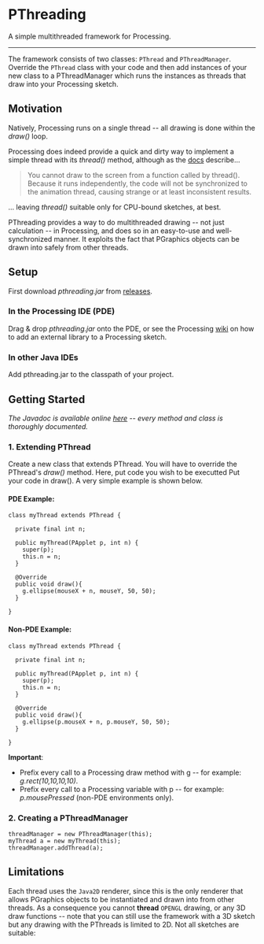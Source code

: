 # PThreading
A simple multithreaded framework for Processing.

---

The framework consists of two classes: `PThread` and `PThreadManager`. Override the `PThread` class with your code and then add instances of your new class to a PThreadManager which runs the instances as threads that draw into your Processing sketch.

## Motivation

Natively, Processing runs on a single thread -- all drawing is done within the *draw()* loop.

Processing does indeed provide a quick and dirty way to implement a simple thread with its *thread()* method, although as the [docs](https://processing.org/reference/thread_.html) describe...

> You cannot draw to the screen from a function called by thread(). Because it runs independently, the code will not be synchronized to the animation thread, causing strange or at least inconsistent results.

... leaving *thread()* suitable only for CPU-bound sketches, at best. 

PThreading provides a way to do multithreaded drawing -- not just calculation -- in Processing, and does so in an easy-to-use and well-synchronized manner. It exploits the fact that PGraphics objects can be drawn into safely from other threads.

## Setup

First download *pthreading.jar* from [releases](https://github.com/micycle1/PThreading/releases).

### In the Processing IDE (PDE)

Drag & drop *pthreading.jar* onto the PDE, or see the Processing [wiki](https://github.com/processing/processing/wiki/How-to-Install-a-Contributed-Library#non-processing-libraries) on how to add an external library to a Processing sketch.

### In other Java IDEs
Add pthreading.jar to the classpath of your project.

## Getting Started

*The Javadoc is available online [here](https://micycle1.github.io/PThreading/pthreading/package-summary.html) -- every method and class is thoroughly documented.*

### 1. Extending PThread

Create a new class that extends PThread. You will have to override the PThread's *draw()* method. Here, put code you wish to be executted 
Put your code in draw(). A very simple example is shown below.

#### PDE Example:

```
class myThread extends PThread { 
  
  private final int n;
  
  public myThread(PApplet p, int n) {
    super(p);
    this.n = n;
  }
  
  @Override
  public void draw(){
    g.ellipse(mouseX + n, mouseY, 50, 50);
  }
  
}
```

#### Non-PDE Example:

```
class myThread extends PThread { 
  
  private final int n;
  
  public myThread(PApplet p, int n) {
    super(p);
    this.n = n;
  }
  
  @Override
  public void draw(){
    g.ellipse(p.mouseX + n, p.mouseY, 50, 50);
  }
  
}
```

**Important**: 
* Prefix every call to a Processing draw method with g -- for example: *g.rect(10,10,10,10)*.
* Prefix every call to a Processing variable with p -- for example: *p.mousePressed* (non-PDE environments only).

### 2. Creating a PThreadManager

```
threadManager = new PThreadManager(this);
myThread a = new myThread(this);
threadManager.addThread(a);
```

## Limitations
Each thread uses the `Java2D` renderer, since this is the only renderer that allows PGraphics objects to be instantiated and drawn into from other threads. As a consequence you cannot **thread** `OPENGL` drawing, or any 3D draw functions -- note that you can still use the framework with a 3D sketch but any drawing with the PThreads is limited to 2D.
Not all sketches are suitable:
